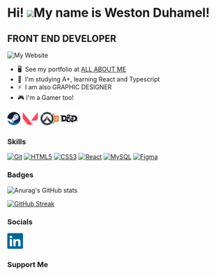 Hi! ![](https://user-images.githubusercontent.com/18350557/176309783-0785949b-9127-417c-8b55-ab5a4333674e.gif)My name is Weston Duhamel!
=====================================================================================================================================

FRONT END DEVELOPER
--------------------

![My Website](https://wes-portfolio-site-6a9596.webflow.io/)

* 🖥️  See my portfolio at [ALL ABOUT ME](http://idleactive.com)
* 🧠  I'm studying A+, learning React and Typescript
* ⚡  I am also GRAPHIC DESIGNER
* 🎮  I'm a Gamer too!

<a href="" target="blank"><img align="center" src="https://github.com/avakad0/avakad0/blob/main/Game%20Icons/Steam.png" height="30" /></a>
<a href="" target="blank"><img align="center" src="https://github.com/avakad0/avakad0/blob/main/Game%20Icons/valorant.png" height="30" /></a>
<a href="" target="blank"><img align="center" src="https://github.com/avakad0/avakad0/blob/main/Game%20Icons/Overwatch2.png" height="30" /></a>
<a href="" target="blank"><img align="center" src="https://github.com/avakad0/avakad0/blob/main/Game%20Icons/5e%20D%26D%20Logo.svg" height="40" /></a>


### Skills


<p align="left">
<a href="https://git-scm.com/" target="_blank" rel="noreferrer"><img src="https://raw.githubusercontent.com/danielcranney/readme-generator/main/public/icons/skills/git-colored.svg" width="36" height="36" alt="Git" /></a>
<a href="https://developer.mozilla.org/en-US/docs/Glossary/HTML5" target="_blank" rel="noreferrer"><img src="https://raw.githubusercontent.com/danielcranney/readme-generator/main/public/icons/skills/html5-colored.svg" width="36" height="36" alt="HTML5" /></a>
<a href="https://www.w3.org/TR/CSS/#css" target="_blank" rel="noreferrer"><img src="https://raw.githubusercontent.com/danielcranney/readme-generator/main/public/icons/skills/css3-colored.svg" width="36" height="36" alt="CSS3" /></a>
<a href="https://reactjs.org/" target="_blank" rel="noreferrer"><img src="https://raw.githubusercontent.com/danielcranney/readme-generator/main/public/icons/skills/react-colored.svg" width="36" height="36" alt="React" /></a>
<a href="https://www.mysql.com/" target="_blank" rel="noreferrer"><img src="https://raw.githubusercontent.com/danielcranney/readme-generator/main/public/icons/skills/mysql-colored.svg" width="36" height="36" alt="MySQL" /></a>
<a href="https://www.figma.com/" target="_blank" rel="noreferrer"><img src="https://raw.githubusercontent.com/danielcranney/readme-generator/main/public/icons/skills/figma-colored.svg" width="36" height="36" alt="Figma" /></a>
</p>

### Badges


![Anurag's GitHub stats](https://github-readme-stats.vercel.app/api?username=avakad0&show_icons=true&theme=github_dark)

[![GitHub Streak](https://github-readme-streak-stats-avakad0.vercel.app?user=avakad0&theme=github-dark-blue)](https://git.io/streak-stats)

### Socials

<a href="https://www.linkedin.com/in/weston-d-88264a91/" target="_blank" rel="noreferrer"><img src="https://github.com/avakad0/avakad0/blob/main/Social%20Icons/linkedin-icon-2.svg" width="36" height="36" alt="Linkedin" /></a>

### Support Me
